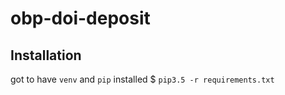 # obp-doi-deposit

## Installation
got to have `venv` and `pip` installed
$ `pip3.5 -r requirements.txt`
